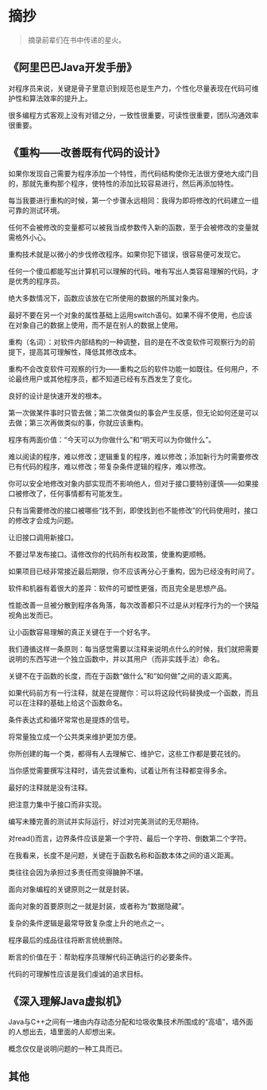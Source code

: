 # 摘抄

> 摘录前辈们在书中传递的星火。

## 《阿里巴巴Java开发手册》

对程序员来说，关键是骨子里意识到规范也是生产力，个性化尽量表现在代码可维护性和算法效率的提升上。

很多编程方式客观上没有对错之分，一致性很重要，可读性很重要，团队沟通效率很重要。

## 《重构——改善既有代码的设计》

如果你发现自己需要为程序添加一个特性，而代码结构使你无法很方便地大成门目的，那就先重构那个程序，使特性的添加比较容易进行，然后再添加特性。

每当我要进行重构的时候，第一个步骤永远相同：我得为即将修改的代码建立一组可靠的测试环境。

任何不会被修改的变量都可以被我当成参数传入新的函数，至于会被修改的变量就需格外小心。

重构技术就是以微小的步伐修改程序。如果你犯下错误，很容易便可发现它。

任何一个傻瓜都能写出计算机可以理解的代码。唯有写出人类容易理解的代码，才是优秀的程序员。

绝大多数情况下，函数应该放在它所使用的数据的所属对象内。

最好不要在另一个对象的属性基础上运用switch语句。如果不得不使用，也应该在对象自己的数据上使用，而不是在别人的数据上使用。

重构（名词）：对软件内部结构的一种调整，目的是在不改变软件可观察行为的前提下，提高其可理解性，降低其修改成本。

重构不会改变软件可观察的行为——重构之后的软件功能一如既往。任何用户，不论最终用户或其他程序员，都不知道已经有东西发生了变化。

良好的设计是快速开发的根本。

第一次做某件事时只管去做；第二次做类似的事会产生反感，但无论如何还是可以去做；第三次再做类似的事，你就应该重构。

程序有两面价值：“今天可以为你做什么”和“明天可以为你做什么”。

难以阅读的程序，难以修改；逻辑重复的程序，难以修改；添加新行为时需要修改已有代码的程序，难以修改；带复杂条件逻辑的程序，难以修改。

你可以安全地修改对象内部实现而不影响他人，但对于接口要特别谨慎——如果接口被修改了，任何事情都有可能发生。

只有当需要修改的接口被哪些“找不到，即使找到也不能修改”的代码使用时，接口的修改才会成为问题。

让旧接口调用新接口。

不要过早发布接口。请修改你的代码所有权政策，使重构更顺畅。

如果项目已经非常接近最后期限，你不应该再分心于重构，因为已经没有时间了。

软件和机器有着很大的差异：软件的可塑性更强，而且完全是思想产品。

性能改善一旦被分散到程序各角落，每次改善都只不过是从对程序行为的一个狭隘视角出发而已。

让小函数容易理解的真正关键在于一个好名字。

我们遵循这样一条原则：每当感觉需要以注释来说明点什么的时候，我们就把需要说明的东西写进一个独立函数中，并以其用户（而非实践手法）命名。

关键不在于函数的长度，而在于函数“做什么”和“如何做”之间的语义距离。

如果代码前方有一行注释，就是在提醒你：可以将这段代码替换成一个函数，而且可以在注释的基础上给这个函数命名。

条件表达式和循环常常也是提炼的信号。

将常量独立成一个公共类来维护更加方便。

你所创建的每一个类，都得有人去理解它、维护它，这些工作都是要花钱的。

当你感觉需要撰写注释时，请先尝试重构，试着让所有注释都变得多余。

最好的注释就是没有注释。

把注意力集中于接口而非实现。

编写未臻完善的测试并实际运行，好过对完美测试的无尽期待。

对read()而言，边界条件应该是第一个字符、最后一个字符、倒数第二个字符。

在我看来，长度不是问题，关键在于函数名称和函数本体之间的语义距离。

类往往会因为承担过多责任而变得臃肿不堪。

面向对象编程的关键原则之一就是封装。

面向对象的首要原则之一就是封装，或者称为“数据隐藏”。

复杂的条件逻辑是最常导致复杂度上升的地点之一。

程序最后的成品往往将断言统统删除。

断言的价值在于：帮助程序员理解代码正确运行的必要条件。

代码的可理解性应该是我们虔诚的追求目标。

## 《深入理解Java虚拟机》

Java与C++之间有一堵由内存动态分配和垃圾收集技术所围成的“高墙”，墙外面的人想出去，墙里面的人却想出来。

概念仅仅是说明问题的一种工具而已。

## 其他
